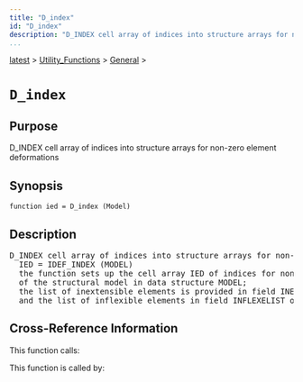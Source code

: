 ```yaml
---
title: "D_index"
id: "D_index"
description: "D_INDEX cell array of indices into structure arrays for non-zero element deformations"
...
```


<!-- <a name="_top"></a> -->
<!-- <div><a href="../../../.autoindex.md">Home</a> &gt;  -->
 <a href="#">latest</a> &gt; <a href="#">Utility_Functions</a> &gt; <a href=".autoindex.md">General</a> &gt; 
<!-- D_index.m</div> -->

<!--<table width="100%"><tr><td align="left"><a href="../../../.autoindex.md"><img alt="<" border="0" src="../../../left.png">&nbsp;Master index</a></td>
<td align="right"><a href=".autoindex.md">Index for latest\Utility_Functions\General&nbsp;<img alt=">" border="0" src="../../../right.png"></a></td></tr></table>-->
# `D_index`



## <a name="_name"></a>Purpose


D_INDEX cell array of indices into structure arrays for non-zero element deformations

<!-- <div class="box"><strong>D_INDEX cell array of indices into structure arrays for non-zero element deformations</strong></div> -->

## <a name="_synopsis"></a>Synopsis

`function ied = D_index (Model)` 

## Description


<pre class="comment">D_INDEX cell array of indices into structure arrays for non-zero element deformations
  IED = IDEF_INDEX (MODEL)
  the function sets up the cell array IED of indices for non-zero element deformations
  of the structural model in data structure MODEL;
  the list of inextensible elements is provided in field INEXTELIST of MODEL,
  and the list of inflexible elements in field INFLEXELIST of MODEL</pre>
<!-- <div class="fragment"><pre class="comment">D_INDEX cell array of indices into structure arrays for non-zero element deformations
  IED = IDEF_INDEX (MODEL)
  the function sets up the cell array IED of indices for non-zero element deformations
  of the structural model in data structure MODEL;
  the list of inextensible elements is provided in field INEXTELIST of MODEL,
  and the list of inflexible elements in field INFLEXELIST of MODEL</pre></div> -->

<!-- crossreference -->
## <a name="_cross"></a>Cross-Reference Information

This function calls:
<ul style="list-style-image:url(../../../matlabicon.gif)">
</ul>

This function is called by:
<ul style="list-style-image:url(../../../matlabicon.gif)">
</ul>
<!-- crossreference -->




<!-- <hr><address>Generated on Mon 15-Feb-2021 18:38:47 by <strong><a href="http://www.artefact.tk/software/matlab/m2html/" title="Matlab Documentation in HTML">m2html</a></strong> &copy; 2005</address> -->